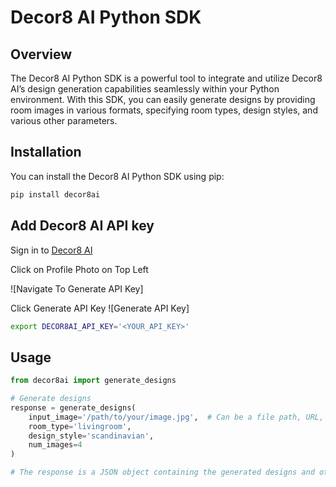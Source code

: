 # Decor8 AI Python SDK

## Overview

The Decor8 AI Python SDK is a powerful tool to integrate and utilize Decor8 AI’s design generation capabilities seamlessly within your Python environment. With this SDK, you can easily generate designs by providing room images in various formats, specifying room types, design styles, and various other parameters.

## Installation

You can install the Decor8 AI Python SDK using pip:

```bash
pip install decor8ai
```

## Add Decor8 AI API key

Sign in to [Decor8 AI](https://prod-app.decor8.ai)

Click on Profile Photo on Top Left

![Navigate To Generate API Key] 

Click Generate API Key
![Generate API Key]

```bash
export DECOR8AI_API_KEY='<YOUR_API_KEY>'
```

## Usage

```python
from decor8ai import generate_designs

# Generate designs
response = generate_designs(
    input_image='/path/to/your/image.jpg',  # Can be a file path, URL, or binary data
    room_type='livingroom',
    design_style='scandinavian',
    num_images=4
)

# The response is a JSON object containing the generated designs and other information.
```
